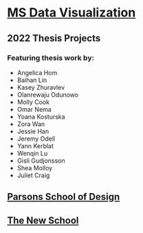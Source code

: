 # [MS Data Visualization](http://www.newschool.edu/parsons/ms-data-visualization/)
## 2022 Thesis Projects

### Featuring thesis work by:

- Angelica Hom
- Baihan Lin
- Kasey Zhuravlev
- Olanrewaju Odunowo
- Molly Cook
- Omar Nema
- Yoana Kosturska
- Zora Wan
- Jessie Han
- Jeremy Odell
- Yann Kerblat
- Wenqin Lu
- Gisli Gudjonsson
- Shea Molloy
- Juliet Craig

## [Parsons School of Design](http://www.newschool.edu/parsons/)
## [The New School](http://www.newschool.edu)
